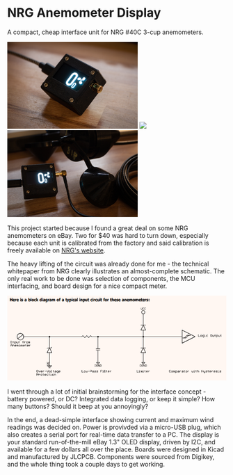 # NRG Anemometer Display
A compact, cheap interface unit for NRG #40C 3-cup anemometers.

<p float="left">
  <img src="https://raw.githubusercontent.com/W3AXL/NRG-Anemometer-Display/master/media/pic_small_1.png" height="200" />
  <img src="https://raw.githubusercontent.com/W3AXL/NRG-Anemometer-Display/master/media/video.gif" height="200" /> 
  <img src="https://raw.githubusercontent.com/W3AXL/NRG-Anemometer-Display/master/media/pic_small_2.png" height="200" /> 
</p>

This project started because I found a great deal on some NRG anemometers on eBay. Two for $40 was hard to turn down, especially because each unit is calibrated from the factory and said calibration is freely available on [NRG's website](https://www.nrgsystems.com/support/product-support/calibration-reports/).

The heavy lifting of the circuit was already done for me - the technical whitepaper from NRG clearly illustrates an almost-complete schematic. The only real work to be done was selection of components, the MCU interfacing, and board design for a nice compact meter.

![NRG Block Diagram](https://raw.githubusercontent.com/W3AXL/NRG-Anemometer-Display/master/nrg-block-diagram.PNG)

I went through a lot of initial brainstorming for the interface concept - battery powered, or DC? Integrated data logging, or keep it simple? How many buttons? Should it beep at you annoyingly?

In the end, a dead-simple interface showing current and maximum wind readings was decided on. Power is provivded via a micro-USB plug, which also creates a serial port for real-time data transfer to a PC. The display is your standard run-of-the-mill eBay 1.3" OLED display, driven by I2C, and available for a few dollars all over the place. Boards were designed in Kicad and manufactured by JLCPCB. Components were sourced from Digikey, and the whole thing took a couple days to get working.
